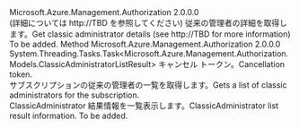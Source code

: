 <Type Name="IClassicAdministratorOperations" FullName="Microsoft.Azure.Management.Authorization.IClassicAdministratorOperations">
  <TypeSignature Language="C#" Value="public interface IClassicAdministratorOperations" />
  <TypeSignature Language="ILAsm" Value=".class public interface auto ansi abstract IClassicAdministratorOperations" />
  <TypeSignature Language="DocId" Value="T:Microsoft.Azure.Management.Authorization.IClassicAdministratorOperations" />
  <TypeSignature Language="VB.NET" Value="Public Interface IClassicAdministratorOperations" />
  <TypeSignature Language="F#" Value="type IClassicAdministratorOperations = interface" />
  <AssemblyInfo>
    <AssemblyName>Microsoft.Azure.Management.Authorization</AssemblyName>
    <AssemblyVersion>2.0.0.0</AssemblyVersion>
  </AssemblyInfo>
  <Interfaces />
  <Docs>
    <summary>
            <span data-ttu-id="e9945-101">(詳細については http://TBD を参照してください) 従来の管理者の詳細を取得します。</span><span class="sxs-lookup"><span data-stu-id="e9945-101">Get classic administrator details  (see http://TBD for more information)</span></span>
            </summary>
    <remarks>To be added.</remarks>
  </Docs>
  <Members>
    <Member MemberName="ListAsync">
      <MemberSignature Language="C#" Value="public System.Threading.Tasks.Task&lt;Microsoft.Azure.Management.Authorization.Models.ClassicAdministratorListResult&gt; ListAsync (System.Threading.CancellationToken cancellationToken);" />
      <MemberSignature Language="ILAsm" Value=".method public hidebysig newslot virtual instance class System.Threading.Tasks.Task`1&lt;class Microsoft.Azure.Management.Authorization.Models.ClassicAdministratorListResult&gt; ListAsync(valuetype System.Threading.CancellationToken cancellationToken) cil managed" />
      <MemberSignature Language="DocId" Value="M:Microsoft.Azure.Management.Authorization.IClassicAdministratorOperations.ListAsync(System.Threading.CancellationToken)" />
      <MemberSignature Language="F#" Value="abstract member ListAsync : System.Threading.CancellationToken -&gt; System.Threading.Tasks.Task&lt;Microsoft.Azure.Management.Authorization.Models.ClassicAdministratorListResult&gt;" Usage="iClassicAdministratorOperations.ListAsync cancellationToken" />
      <MemberType>Method</MemberType>
      <AssemblyInfo>
        <AssemblyName>Microsoft.Azure.Management.Authorization</AssemblyName>
        <AssemblyVersion>2.0.0.0</AssemblyVersion>
      </AssemblyInfo>
      <ReturnValue>
        <ReturnType>System.Threading.Tasks.Task&lt;Microsoft.Azure.Management.Authorization.Models.ClassicAdministratorListResult&gt;</ReturnType>
      </ReturnValue>
      <Parameters>
        <Parameter Name="cancellationToken" Type="System.Threading.CancellationToken" />
      </Parameters>
      <Docs>
        <param name="cancellationToken">
            <span data-ttu-id="e9945-102">キャンセル トークン。</span><span class="sxs-lookup"><span data-stu-id="e9945-102">Cancellation token.</span></span>
            </param>
        <summary>
            <span data-ttu-id="e9945-103">サブスクリプションの従来の管理者の一覧を取得します。</span><span class="sxs-lookup"><span data-stu-id="e9945-103">Gets a list of classic administrators for the subscription.</span></span>
            </summary>
        <returns>
            <span data-ttu-id="e9945-104">ClassicAdministrator 結果情報を一覧表示します。</span><span class="sxs-lookup"><span data-stu-id="e9945-104">ClassicAdministrator list result information.</span></span>
            </returns>
        <remarks>To be added.</remarks>
      </Docs>
    </Member>
  </Members>
</Type>